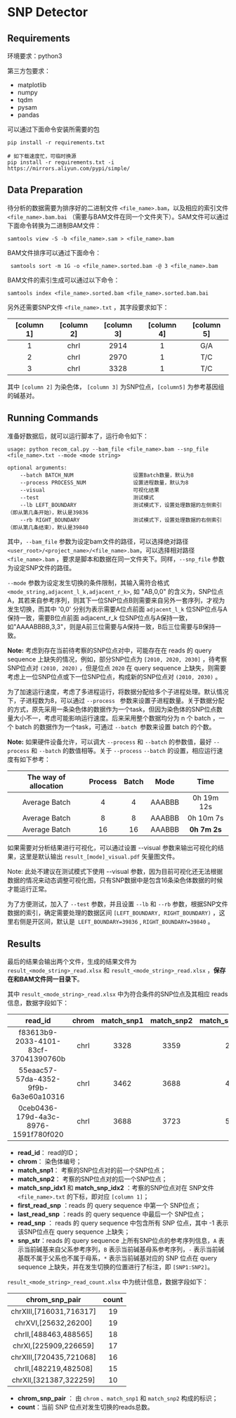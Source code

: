 # SNP Detector

## Requirements

环境要求：python3

第三方包要求：

- matplotlib
- numpy
- tqdm
- pysam
- pandas

可以通过下面命令安装所需要的包

```shell
pip install -r requirements.txt

# 如下载速度忙，可临时换源
pip install -r requirements.txt -i https://mirrors.aliyun.com/pypi/simple/ 
```

## Data Preparation

待分析的数据需要为排序好的二进制文件 `<file_name>.bam`，以及相应的索引文件`<file_name>.bam.bai` （需要与BAM文件在同一个文件夹下）。SAM文件可以通过下面命令转换为二进制BAM文件：

```shell
samtools view -S -b <file_name>.sam > <file_name>.bam
```

BAM文件排序可以通过下面命令：

```shell
 samtools sort -m 1G -o <file_name>.sorted.bam -@ 3 <file_name>.bam
```

BAM文件的索引生成可以通过以下命令：

```shell
samtools index <file_name>.sorted.bam <file_name>.sorted.bam.bai
```

另外还需要SNP文件 `<file_name>.txt` ，其字段要求如下：

| [column 1] | [column 2] | [column 3] | [column 4] | [column 5] |
| :--------: | :--------: | :--------: | :--------: | :--------: |
|     1      |    chrI    |    2914    |     1      |    G/A     |
|     2      |    chrI    |    2970    |     1      |    T/C     |
|     3      |    chrI    |    3328    |     1      |    T/C     |

其中 `[column 2]` 为染色体， `[column 3]` 为SNP位点，`[column5]` 为参考基因组的碱基对。

## Running Commands

准备好数据后，就可以运行脚本了，运行命令如下：

```shell
usage: python recom_cal.py --bam_file <file_name>.bam --snp_file <file_name>.txt --mode <mode string>

optional arguments:
    --batch BATCH_NUM                   设置Batch数量，默认为8
    --process PROCESS_NUM               设置进程数量，默认为8 
    --visual                            可视化结果
    --test                              测试模式
    --lb LEFT_BOUNDARY                  测试模式下，设置处理数据的左侧索引（即从第几条开始），默认是39836
    --rb RIGHT_BOUNDARY                 测试模式下，设置处理数据的右侧索引（即从第几条结束），默认是39840
```

其中，`--bam_file` 参数为设定bam文件的路径，可以选择绝对路径 `<user_root>/<project_name>/<file_name>.bam`，可以选择相对路径  `<file_name>.bam` ，要求是脚本和数据在同一文件夹下。同样，`--snp_file` 参数为设定SNP文件的路径。

`--mode` 参数为设定发生切换的条件限制，其输入需符合格式 `<mode_string,adjacent_l_k,adjacent_r_k>`, 如 "AB,0,0" 的含义为，SNP位点A，其若来自参考序列，则其下一位SNP位点B则需要来自另外一套序列，才视为发生切换，而其中 '0,0' 分别为表示需要A位点前面 `adjacent_l_k` 位SNP位点与A保持一致，需要B位点前面 adjacent_r_k 位SNP位点与A保持一致，如"AAAABBBB,3,3"，则是A前三位需要与A保持一致，B后三位需要与B保持一致。

**Note:** 考虑到存在当前待考察的SNP位点对中，可能存在在 reads 的 query sequence 上缺失的情况，例如，部分SNP位点为 `[2010, 2020, 2030]` ，待考察SNP位点对 `(2010, 2020)` ，但是位点 `2020` 在 query sequence 上缺失，则需要考虑上一位SNP位点或下一位SNP位点，构成新的SNP位点对 `(2010, 2030)` 。

为了加速运行速度，考虑了多进程运行，将数据分配给多个子进程处理。默认情况下，子进程数为8，可以通过 `--process ` 参数来设置子进程数量。关于数据分配的方式，原先采用一条染色体的数据作为一个task，但因为染色体的SNP位点数量大小不一，考虑可能影响运行速度。后来采用整个数据均分为 n 个 batch ，一个 batch 的数据作为一个task，可通过 `--batch `参数来设置 batch 的个数。

**Note:** 如果硬件设备允许，可以调大 `--process` 和 `--batch` 的参数值，最好 `--process` 和 `--batch` 的数值相等。关于 `--process` `--batch` 的设置，相应运行速度有如下参考：

| The way of allocation | Process | Batch |  Mode  |     Time     |
| :-------------------: | :-----: | :---: | :----: | :----------: |
|     Average Batch     |    4    |   4   | AAABBB |  0h 19m 12s  |
|     Average Batch     |    8    |   8   | AAABBB |  0h 10m 7s   |
|     Average Batch     |   16    |  16   | AAABBB | **0h 7m 2s** |

如果需要对分析结果进行可视化，可以通过设置 --visual 参数来输出可视化的结果，这里是默认输出 `result_[mode]_visual.pdf`  矢量图文件。

Note: 此处不建议在测试模式下使用 --visual 参数，因为目前可视化还无法根据数据的情况来动态调整可视化图，只有SNP数据中是包含16条染色体数据的时候才能运行正常。

为了方便测试，加入了 `--test` 参数，并且设置 `--lb` 和 `--rb` 参数，根据SNP文件数据的索引，确定需要处理的数据区间 `[LEFT_BOUNDARY, RIGHT_BOUNDARY)` ，这里右侧是开区间，默认是` LEFT_BOUNDARY=39836` , `RIGHT_BOUNDARY=39840` 。

## Results

最后的结果会输出两个文件，生成的结果文件为 `result_<mode_string>_read.xlsx` 和 `result_<mode_string>_read.xlsx` ，**保存在和BAM文件同一目录下**。

其中 `result_<mode_string>_read.xlsx` 中为符合条件的SNP位点及其相应 reads 信息，数据字段如下：

|               read_id                | chrom | match_snp1 | match_snp2 | match_snp_idx1 | match_snp_idx2 | first_read_snp | last_read_snp | read_snp                                                     |                           snp_str                            |
| :----------------------------------: | :---: | :--------: | :--------: | :------------: | :------------: | :------------: | :-----------: | :----------------------------------------------------------- | :----------------------------------------------------------: |
| f83613b9-2033-4101-83cf-37041390760b | chrI  |    3328    |    3359    |       2        |       3        |      2914      |     11730     | 2914,2970,3328,3359,3462,3688,3723,3942,4034,4067,4119,4145,4182,4324,4508,4597,4801,4818,4819,4831,4836,4859,4949,4993,5047,5218,5237,5451,5463,5466,5487,5569,5576,5627,5646,5718,5741,5756,5763,5814,6001,6031,6091,6153,6201,6356,6365,6556,6962,7076,7167,7268,7403,7646,10806,11045,11107,11610,11730 | BBB[3328:3359]AAABBBB\*BB-BBAAA\*-\*BBB\*BBBB\*BBABBBBBABBAB\*BBABBBBBB\*BA\*A |
| 55eaac57-57da-4352-9f9b-6a3e60a10316 | chrI  |    3462    |    3688    |       4        |       5        |      2914      |     11730     | 2914,2970,3328,3359,3462,3688,3723,3942,4034,4067,4119,4145,4182,4324,4508,4597,4801,4818,4819,4831,4836,4859,4949,4993,5047,5218,5237,5451,5463,5466,5487,5569,5576,5627,5646,5718,5741,5756,5763,5814,6001,6031,6091,6153,6201,6356,6365,6556,6962,7076,7167,7268,7403,7646,10806,11045,11107,11610,11730 | \*AA\*A[3462:3688]BBBBBBBBBBBABBBBBABBBBBBBBBABBBBBBBBB\*BBBBBBBBBBB\*BBBB |
| 0ceb0436-179d-4a3c-8976-1591f780f020 | chrI  |    3688    |    3723    |       5        |       6        |      2914      |     7646      | 2914,2970,3328,3359,3462,3688,3723,3942,4034,4067,4119,4145,4182,4324,4508,4597,4801,4818,4819,4831,4836,4859,4949,4993,5047,5218,5237,5451,5463,5466,5487,5569,5576,5627,5646,5718,5741,5756,5763,5814,6001,6031,6091,6153,6201,6356,6365,6556,6962,7076,7167,7268,7403,7646 | \*ABAAA[3688:3723]BBBA\*BBBBBBBBBAA-BBBBBBBBBBAA\*\*BBBB\*\*BBBBBBBBB\*B |

- **read_id**： read的ID；
- **chrom**： 染色体编号；
- **match_snp1**： 考察的SNP位点对的前一个SNP位点；
- **match_snp2**： 考察的SNP位点对的后一个SNP位点；
- **match_snp_idx1** 和 **match_snp_idx2** ：考察的SNP位点对在 SNP文件 `<file_name>.txt` 的下标，即对应 `[column 1]`；
- **first_read_snp** ：reads 的 query sequence  中第一个 SNP位点；
- **last_read_snp** ：reads 的 query sequence 中最后一个 SNP位点；
- **read_snp** ： reads 的 query sequence 中包含所有 SNP 位点，其中 -1 表示该SNP位点在 query sequence 上缺失；
- **snp_str**：reads 的 query sequence 上所有SNP位点的参考序列信息，`A` 表示当前碱基来自父系参考序列，`B` 表示当前碱基母系参考序列，`-` 表示当前碱基既不属于父系也不属于母系，`*` 表示当前碱基对应的 SNP 位点在 query sequence 上缺失，并在发生切换的位置进行了标注，即 `[SNP1:SNP2]`。

`result_<mode_string>_read_count.xlsx` 中为统计信息，数据字段如下：

|     chrom_snp_pair      | count |
| :---------------------: | :---: |
| chrXIII,[716031,716317] |  19   |
|  chrXVI,[25632,26200]   |  19   |
|  chrII,[488463,488565]  |  18   |
|  chrXI,[225909,226659]  |  17   |
| chrXIII,[720435,721068] |  16   |
|  chrII,[482219,482508]  |  15   |
| chrXII,[321387,322259]  |  10   |

- **chrom_snp_pair** ： 由 `chrom`  、`match_snp1` 和 `match_snp2` 构成的标识；
- **count**：当前 SNP 位点对发生切换的reads总数。

